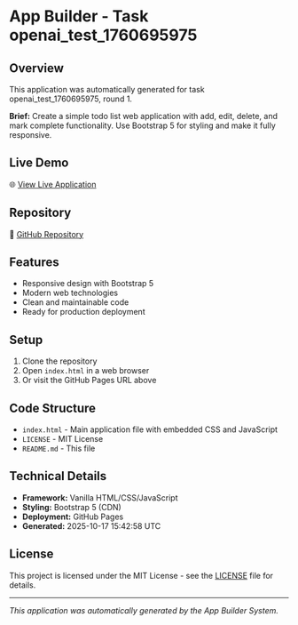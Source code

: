 # App Builder - Task openai_test_1760695975

## Overview
This application was automatically generated for task openai_test_1760695975, round 1.

**Brief:** Create a simple todo list web application with add, edit, delete, and mark complete functionality. Use Bootstrap 5 for styling and make it fully responsive.

## Live Demo
🌐 [View Live Application](https://24f2000010.github.io/app-openai_test_1760695975/)

## Repository
📁 [GitHub Repository](https://github.com/24f2000010/app-openai_test_1760695975)

## Features
- Responsive design with Bootstrap 5
- Modern web technologies
- Clean and maintainable code
- Ready for production deployment

## Setup
1. Clone the repository
2. Open `index.html` in a web browser
3. Or visit the GitHub Pages URL above

## Code Structure
- `index.html` - Main application file with embedded CSS and JavaScript
- `LICENSE` - MIT License
- `README.md` - This file

## Technical Details
- **Framework:** Vanilla HTML/CSS/JavaScript
- **Styling:** Bootstrap 5 (CDN)
- **Deployment:** GitHub Pages
- **Generated:** 2025-10-17 15:42:58 UTC

## License
This project is licensed under the MIT License - see the [LICENSE](LICENSE) file for details.

---
*This application was automatically generated by the App Builder System.*
